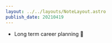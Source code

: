 ```yaml
---
layout: ../../layouts/NoteLayout.astro
publish_date: 20210419
---
```


- Long term career planning 🚀
